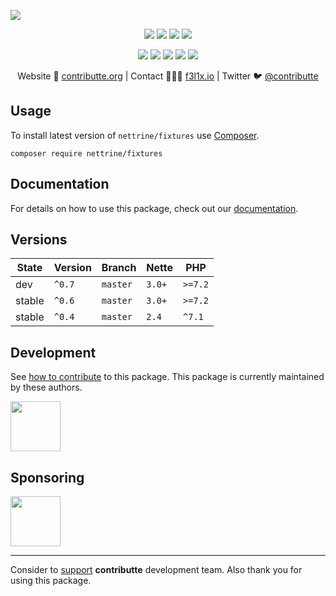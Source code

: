 ![](https://heatbadger.now.sh/github/readme/nettrine/fixtures/)

<p align=center>
  <a href="https://github.com/nettrine/fixtures/actions"><img src="https://badgen.net/github/checks/nettrine/fixtures/master?cache=300"></a>
  <a href="https://coveralls.io/r/nettrine/fixtures"><img src="https://badgen.net/coveralls/c/github/nettrine/fixtures?cache=300"></a>
  <a href="https://packagist.org/packages/nettrine/fixtures"><img src="https://badgen.net/packagist/dm/nettrine/fixtures"></a>
  <a href="https://packagist.org/packages/nettrine/fixtures"><img src="https://badgen.net/packagist/v/nettrine/fixtures"></a>
</p>
<p align=center>
  <a href="https://packagist.org/packages/nettrine/fixtures"><img src="https://badgen.net/packagist/php/nettrine/fixtures"></a>
  <a href="https://github.com/nettrine/fixtures"><img src="https://badgen.net/github/license/nettrine/fixtures"></a>
  <a href="https://bit.ly/ctteg"><img src="https://badgen.net/badge/support/gitter/cyan"></a>
  <a href="https://bit.ly/cttfo"><img src="https://badgen.net/badge/support/forum/yellow"></a>
  <a href="https://contributte.org/partners.html"><img src="https://badgen.net/badge/sponsor/donations/F96854"></a>
</p>

<p align=center>
Website 🚀 <a href="https://contributte.org">contributte.org</a> | Contact 👨🏻‍💻 <a href="https://f3l1x.io">f3l1x.io</a> | Twitter 🐦 <a href="https://twitter.com/contributte">@contributte</a>
</p>

## Usage

To install latest version of `nettrine/fixtures` use [Composer](https://getcomposer.com).

```
composer require nettrine/fixtures
```

## Documentation

For details on how to use this package, check out our [documentation](.docs).

## Versions

| State       | Version       | Branch   | Nette  | PHP     |
|-------------|---------------|----------|--------|---------|
| dev         | `^0.7`        | `master` | `3.0+` | `>=7.2` |
| stable      | `^0.6`        | `master` | `3.0+` | `>=7.2` |
| stable      | `^0.4`        | `master` | `2.4`  | `^7.1`  |

## Development

See [how to contribute](https://contributte.org) to this package. This package is currently maintained by these authors.

<a href="https://github.com/f3l1x">
    <img width="80" height="80" src="https://avatars2.githubusercontent.com/u/538058?v=3&s=80">
</a>

## Sponsoring

<a href="https://github.com/tlapnet">
  <img width="80" height="80" src="https://avatars1.githubusercontent.com/u/22914186?s=80&v=4">
</a>

-----

Consider to [support](https://contributte.com/partners) **contributte** development team.
Also thank you for using this package.
